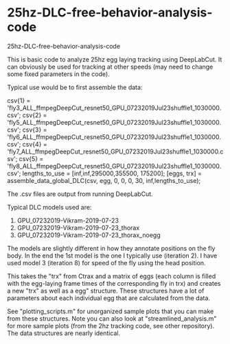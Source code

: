# 25hz-DLC-free-behavior-analysis-code
 25hz-DLC-free-behavior-analysis-code

This is basic code to analyze 25hz egg laying tracking using DeepLabCut. It can obviously be used for tracking at other speeds (may need to change some fixed parameters in the code). 

Typical use would be to first assemble the data:

csv{1} = 'fly3_ALL_ffmpegDeepCut_resnet50_GPU_07232019Jul23shuffle1_1030000.csv';
csv{2} = 'fly5_ALL_ffmpegDeepCut_resnet50_GPU_07232019Jul23shuffle1_1030000.csv';
csv{3} = 'fly6_ALL_ffmpegDeepCut_resnet50_GPU_07232019Jul23shuffle1_1030000.csv';
csv{4} = 'fly7_ALL_ffmpegDeepCut_resnet50_GPU_07232019Jul23shuffle1_1030000.csv';
csv{5} = 'fly8_ALL_ffmpegDeepCut_resnet50_GPU_07232019Jul23shuffle1_1030000.csv';
lengths_to_use = [inf,inf,295000,355500, 175200];
[eggs, trx] = assemble_data_global_DLC(csv, egg, 0, 0, 0, 30, inf,lengths_to_use);

The .csv files are output from running DeepLabCut.

Typical DLC models used are:
1) GPU_07232019-Vikram-2019-07-23
2) GPU_07232019-Vikram-2019-07-23_thorax
3) GPU_07232019-Vikram-2019-07-23_thorax_noegg

The models are slightly different in how they annotate positions on the fly body. In the end the 1st model is the one I typically use (iteration 2). I have used model 3 (iteration 8) for speed of the fly using the head position.


This takes the "trx" from Ctrax and a matrix of eggs (each column is filled with the egg-laying frame times of the corresponding fly in trx) and creates a new "trx" as well as a egg" structure. These structures have a lot of parameters about each individual egg that are calculated from the data. 

See "plotting_scripts.m" for unorganized sample plots that you can make from these structures. Note you can also look at "streamlined_analysis.m" for more sample plots (from the 2hz tracking code, see other repository). The data structures are nearly identical.
